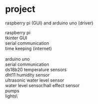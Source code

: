 # project
raspberry pi (GUI) and arduino uno (driver)

raspberry pi\
tkinter GUI\
serial communication\
time keeping (internet)\
\
arduino uno\
serial communication\
ds18b20 temperature sensors\
dht11 humidity sensor\
ultrasonic water level sensor\
water level sensor/hall effect sensor\
pumps\
lights\
